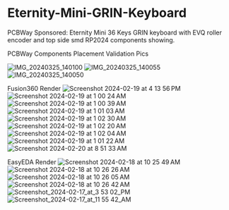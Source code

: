 # Eternity-Mini-GRIN-Keyboard
PCBWay Sponsored: Eternity Mini 36 Keys GRIN keyboard with EVQ roller encoder and top side smd RP2024 components showing.

PCBWay Components Placement Validation Pics

![IMG_20240325_140100](https://github.com/protieusz/Eternity-Mini-GRIN-Keyboard/assets/118025702/01696359-c1ee-48c8-91be-c9ef59bc94f1)
![IMG_20240325_140055](https://github.com/protieusz/Eternity-Mini-GRIN-Keyboard/assets/118025702/76577ada-8e86-433f-b172-2a5210a932f4)
![IMG_20240325_140050](https://github.com/protieusz/Eternity-Mini-GRIN-Keyboard/assets/118025702/7ee10cf6-b947-47cd-a9d5-4df381b0eea1)

Fusion360 Render
![Screenshot 2024-02-19 at 4 13 56 PM](https://github.com/protieusz/Eternity-Mini-GRIN-Keyboard/assets/118025702/e6ec2a78-a189-4dce-9c32-5b883a32108f)
![Screenshot 2024-02-19 at 1 00 24 AM](https://github.com/protieusz/Eternity-GRIN-Keyboard/assets/118025702/bbf1736f-9890-4376-82fd-2728f2446777)
![Screenshot 2024-02-19 at 1 00 39 AM](https://github.com/protieusz/Eternity-GRIN-Keyboard/assets/118025702/2f68ba8a-2f4a-46a2-b9ac-7908cb737774)
![Screenshot 2024-02-19 at 1 01 03 AM](https://github.com/protieusz/Eternity-GRIN-Keyboard/assets/118025702/a1a11278-139f-4033-84fe-a80b4ca1dd7d)
![Screenshot 2024-02-19 at 1 02 30 AM](https://github.com/protieusz/Eternity-GRIN-Keyboard/assets/118025702/4844b76f-1500-4e06-9386-5e9eea00e822)
![Screenshot 2024-02-19 at 1 02 20 AM](https://github.com/protieusz/Eternity-GRIN-Keyboard/assets/118025702/e5fb16ca-a433-4f9a-90d1-d1de323babeb)
![Screenshot 2024-02-19 at 1 02 04 AM](https://github.com/protieusz/Eternity-GRIN-Keyboard/assets/118025702/8095801e-b998-4bb3-ab7f-aea6e7358d72)
![Screenshot 2024-02-19 at 1 01 22 AM](https://github.com/protieusz/Eternity-GRIN-Keyboard/assets/118025702/36517293-02e4-4179-921c-daa337441490)
![Screenshot 2024-02-20 at 8 51 33 AM](https://github.com/protieusz/Eternity-Mini-GRIN-Keyboard/assets/118025702/32301d94-a896-4b08-8f6d-bb36acf7d951)

EasyEDA Render
![Screenshot 2024-02-18 at 10 25 49 AM](https://github.com/protieusz/Eternity-GRIN-Keyboard/assets/118025702/8e999b61-04b0-4b5d-931e-d6172049cd1b)
![Screenshot 2024-02-18 at 10 26 26 AM](https://github.com/protieusz/Eternity-GRIN-Keyboard/assets/118025702/7c30e16c-90f2-43f6-a4ca-575b92131691)
![Screenshot 2024-02-18 at 10 26 05 AM](https://github.com/protieusz/Eternity-GRIN-Keyboard/assets/118025702/584a801d-7159-44b6-b0d9-272a62339fb1)
![Screenshot 2024-02-18 at 10 26 42 AM](https://github.com/protieusz/Eternity-GRIN-Keyboard/assets/118025702/1c06432e-f85b-4fce-bf39-92cc7b6a3db0)
![Screenshot_2024-02-17_at_3 53 02_PM](https://github.com/protieusz/Eternity-GRIN-Keyboard/assets/118025702/889fa5ca-ca3c-43b0-813d-c36c1e45a0ab)
![Screenshot_2024-02-17_at_11 55 42_AM](https://github.com/protieusz/Eternity-GRIN-Keyboard/assets/118025702/41f4c8d6-a271-48a8-ae0f-d56ea21e29fd)
